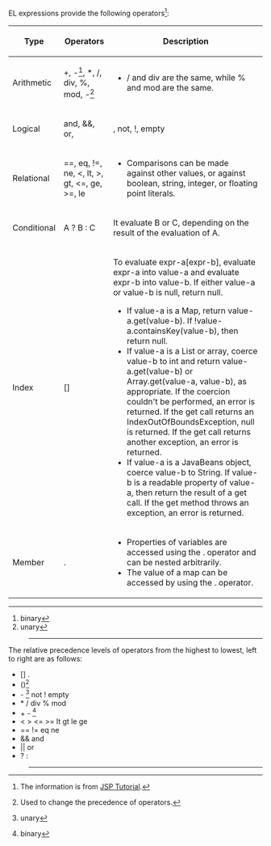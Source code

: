 EL expressions provide the following operators[^1]:

<table>
<thead>
<tr class="header">
<th><p>Type</p></th>
<th><p>Operators</p></th>
<th><p>Description</p></th>
</tr>
</thead>
<tbody>
<tr class="odd">
<td><p>Arithmetic</p></td>
<td><p>+, -<a href="#fn1" class="footnote-ref" id="fnref1"
role="doc-noteref"><sup>1</sup></a>, *, /, div, %, mod, -<a href="#fn2"
class="footnote-ref" id="fnref2"
role="doc-noteref"><sup>2</sup></a></p></td>
<td><ul>
<li>/ and div are the same, while % and mod are the same.</li>
</ul></td>
</tr>
<tr class="even">
<td><p>Logical</p></td>
<td><p>and, &amp;&amp;, or, <nowiki></p></td>
<td><p></nowiki>, not, !, empty</p></td>
</tr>
<tr class="odd">
<td><p>Relational</p></td>
<td><p>==, eq, !=, ne, &lt;, lt, &gt;, gt, &lt;=, ge, &gt;=, le</p></td>
<td><ul>
<li>Comparisons can be made against other values, or against boolean,
string, integer, or floating point literals.</li>
</ul></td>
</tr>
<tr class="even">
<td><p>Conditional</p></td>
<td><p>A ? B : C</p></td>
<td><p>It evaluate B or C, depending on the result of the evaluation of
A.</p></td>
</tr>
<tr class="odd">
<td><p>Index</p></td>
<td><p>[]</p></td>
<td><p>To evaluate expr-a[expr-b], evaluate expr-a into value-a and
evaluate expr-b into value-b. If either value-a or value-b is null,
return null.</p>
<ul>
<li>If value-a is a Map, return value-a.get(value-b). If
!value-a.containsKey(value-b), then return null.</li>
<li>If value-a is a List or array, coerce value-b to int and return
value-a.get(value-b) or Array.get(value-a, value-b), as appropriate. If
the coercion couldn't be performed, an error is returned. If the get
call returns an IndexOutOfBoundsException, null is returned. If the get
call returns another exception, an error is returned.</li>
<li>If value-a is a JavaBeans object, coerce value-b to String. If
value-b is a readable property of value-a, then return the result of a
get call. If the get method throws an exception, an error is
returned.</li>
</ul></td>
</tr>
<tr class="even">
<td><p>Member</p></td>
<td><p>.</p></td>
<td><ul>
<li>Properties of variables are accessed using the . operator and can be
nested arbitrarily.</li>
<li>The value of a map can be accessed by using the . operator.</li>
</ul></td>
</tr>
</tbody>
</table>
<aside id="footnotes" class="footnotes footnotes-end-of-document"
role="doc-endnotes">
<hr />
<ol>
<li id="fn1">binary<a href="#fnref1" class="footnote-back"
role="doc-backlink">↩︎</a></li>
<li id="fn2">unary<a href="#fnref2" class="footnote-back"
role="doc-backlink">↩︎</a></li>
</ol>
</aside>

> ------------------------------------------------------------------------
>
> <references/>

The relative precedence levels of operators from the highest to lowest,
left to right are as follows:

- \[\] .
- ()[^2]
- \- [^3] not ! empty
- \* / div % mod
- \+ - [^4]
- \< \> \<= \>= lt gt le ge
- == != eq ne
- && and
- \|\| or
- ? :

> ------------------------------------------------------------------------
>
> <references/>



[^1]: The information is from [JSP
    Tutorial](http://download.oracle.com/javaee/1.4/tutorial/doc/JSPIntro7.html).

[^2]: Used to change the precedence of operators.

[^3]: unary

[^4]: binary
